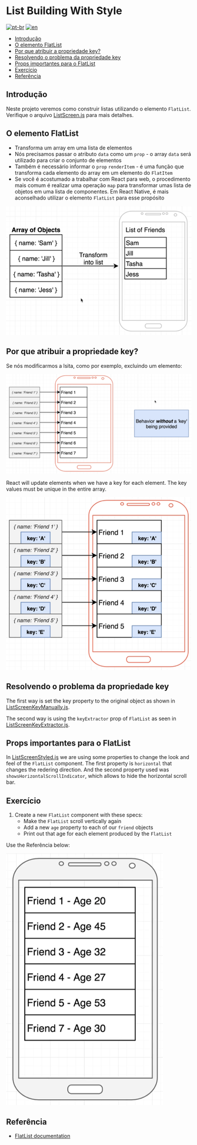 # List Building With Style
[![pt-br](https://img.shields.io/badge/lang-pt--br-green.svg)](./README.md)
[![en](https://img.shields.io/badge/lang-en-red.svg)](./README-en.md)

- [Introdução](#introdução)
- [O elemento FlatList](#o-elemento-flatlist)
- [Por que atribuir a propriedade key?](#por-que-atribuir-a-propriedade-key)
- [Resolvendo o problema da propriedade key](#resolvendo-o-problema-da-propriedade-key)
- [Props importantes para o FlatList](#props-importantes-para-o-flatlist)
- [Exercício](#exercício)
- [Referência](#referência)

## Introdução

Neste projeto veremos como construir listas utilizando o elemento `FlatList`. Verifique o arquivo [ListScreen.js](./src/screens/ListScreen.js) para mais detalhes.

## O elemento FlatList

- Transforma um array em uma lista de elementos
- Nós precisamos passar o atributo `data` como um `prop` - o array `data` será utilizado para criar o conjunto de elementos
- Também é necessário informar o `prop` `renderItem` - é uma função que transforma cada elemento do array em um elemento do `FlatItem`
- Se você é acostumado a trabalhar com React para web, o procedimento mais comum é realizar uma operação `map` para transformar umas lista de objetos em uma lista de componentes. Em React Native, é mais aconselhado utilizar o elemento `FlatList` para esse propósito

![Array to List of Friends](../assets/2022-09-01-19-59-40.png)

## Por que atribuir a propriedade key?

Se nós modificarmos a lsita, como por exemplo, excluindo um elemento: 

![behavior without a key being provided](../assets/2022-09-01-20-16-09.png)

React will update elements when we have a key for each element. The key values must be unique in the entire array.

![behavior with key](../assets/2022-09-01-20-18-37.png)

## Resolvendo o problema da propriedade key

The first way is set the key property to the original object as shown in [ListScreenKeyManually.js](./src/screens/ListScreenKeyManually.js).

The second way is using the `keyExtractor` prop of `FlatList` as seen in [ListScreenKeyExtractor.js](./src/screens/ListScreenKeyExtractor.js).
## Props importantes para o FlatList

In [ListScreenStyled.js](./src/screens/ListScreenStyled.js) we are using some properties to change the look and feel of the `FlatList` component. The first property is `horizontal` that changes the redering direction. And the second property used was `showsHorizontalScrollIndicator`, which allows to hide the horizontal scroll bar.

## Exercício

1. Create a new `FlatList` component with these specs:
    - Make the `FlatList` scroll vertically again
    - Add a new `age` property to each of our `friend` objects
    - Print out that age for each element produced by the `FlatList`

Use the Referência below:

![](../assets/2022-09-01-21-34-51.png)
## Referência

- [FlatList documentation](https://reactnative.dev/docs/flatlist)

